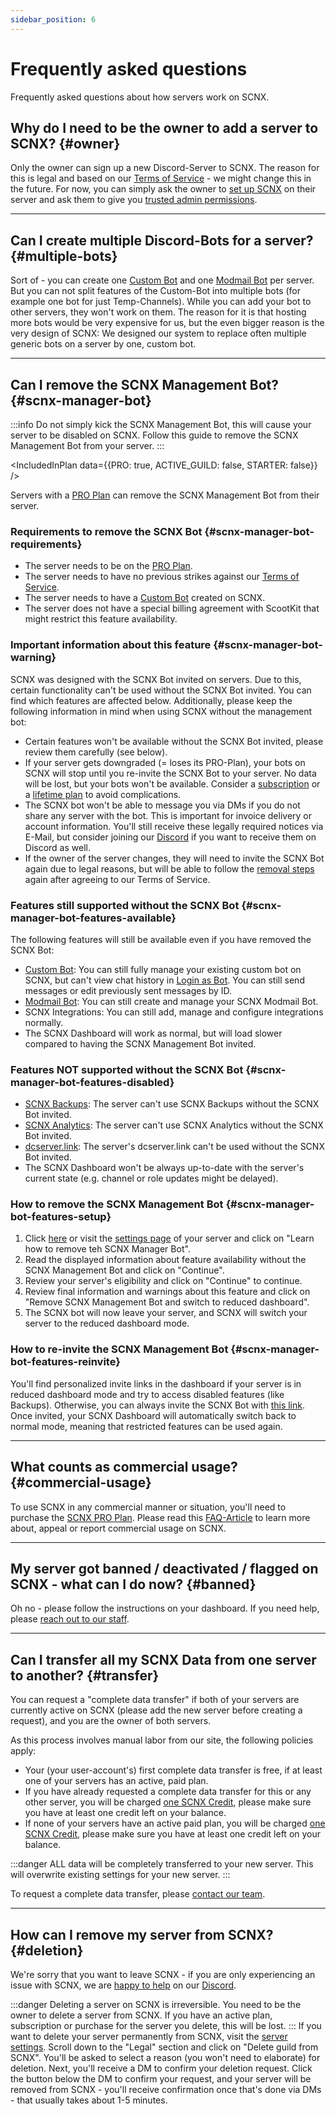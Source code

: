 ```yaml
---
sidebar_position: 6
---
```


# Frequently asked questions

Frequently asked questions about how servers work on SCNX.

## Why do I need to be the owner to add a server to SCNX? {#owner}

Only the owner can sign up a new Discord-Server to SCNX. The reason for this is legal and based on
our [Terms of Service](https://sc-net.work/scnx-tos) - we might change this in the future. For now, you can simply ask
the owner to [set up SCNX](./../../setup) on their server and ask them to give
you [trusted admin permissions](./trusted-admins).

---

## Can I create multiple Discord-Bots for a server? {#multiple-bots}

Sort of - you can create one [Custom Bot](../../custom-bot/intro) and one [Modmail Bot](../../modmail/intro) per
server. But you can not split features of the Custom-Bot into multiple bots (for example one bot for just
Temp-Channels). While you can add your bot to other servers, they won't work on them.
The reason for it is that hosting more bots would be very expensive for us, but the even bigger reason is the very
design of SCNX:
We designed our system to replace often multiple generic bots on a server by one, custom bot.

---

## Can I remove the SCNX Management Bot? {#scnx-manager-bot}

:::info
Do not simply kick the SCNX Management Bot, this will cause your server to be disabled on SCNX. Follow this guide to remove the SCNX Management Bot from your server.
:::

<IncludedInPlan data={{PRO: true, ACTIVE_GUILD: false, STARTER: false}} />

Servers with a [PRO Plan](./plans) can remove the SCNX Management Bot from their server.

### Requirements to remove the SCNX Bot {#scnx-manager-bot-requirements}

* The server needs to be on the [PRO Plan](./plans).
* The server needs to have no previous strikes against our [Terms of Service](https://scootk.it/scnx-tos).
* The server needs to have a [Custom Bot](./../../custom-bot/intro) created on SCNX.
* The server does not have a special billing agreement with ScootKit that might restrict this feature availability.

### Important information about this feature {#scnx-manager-bot-warning}

SCNX was designed with the SCNX Bot invited on servers. Due to this, certain functionality can't be used without the
SCNX Bot invited. You can find which features are affected below. Additionally, please keep the following information in
mind when using SCNX without the management bot:

* Certain features won't be available without the SCNX Bot invited, please review them carefully (see below).
* If your server gets downgraded (= loses its PRO-Plan), your bots on SCNX will stop until you re-invite the SCNX Bot to
  your server. No data will be lost, but your bots won't be available. Consider a [subscription](./plans#upgrade) or
  a [lifetime plan](./plans#lifetime) to avoid complications.
* The SCNX bot won't be able to message you via DMs if you do not share any server with the bot. This is important for
  invoice delivery or account information. You'll still receive these legally required notices via E-Mail, but consider
  joining our [Discord](https://scootk.it/dc) if you want to receive them on Discord as well.
* If the owner of the server changes, they will need to invite the SCNX Bot again due to legal reasons, but will be able
  to follow the [removal steps](#scnx-manager-bot-features-setup) again after agreeing to our Terms of Service.

### Features still supported without the SCNX Bot {#scnx-manager-bot-features-available}

The following features will still be available even if you have removed the SCNX Bot:

* [Custom Bot](./../../custom-bot/intro): You can still fully manage your existing custom bot on SCNX, but can't view
  chat history in [Login as Bot](./../../custom-bot/login-as-bot). You can still send messages or edit previously sent
  messages by ID.
* [Modmail Bot](./../../modmail/intro): You can still create and manage your SCNX Modmail Bot.
* SCNX Integrations: You can still add, manage and configure integrations normally.
* The SCNX Dashboard will work as normal, but will load slower compared to having the SCNX Management Bot invited.

### Features NOT supported without the SCNX Bot {#scnx-manager-bot-features-disabled}

* [SCNX Backups](./backups): The server can't use SCNX Backups without the SCNX Bot invited.
* [SCNX Analytics](./analytics): The server can't use SCNX Analytics without the SCNX Bot invited.
* [dcserver.link](./dcserver-link): The server's dcserver.link can't be used without the SCNX Bot invited.
* The SCNX Dashboard won't be always up-to-date with the server's current state (e.g. channel or role updates might be
  delayed).

### How to remove the SCNX Management Bot {#scnx-manager-bot-features-setup}

1. Click [here](https://scnx.app/glink?page=manager-bot) or visit
   the [settings page](https://scnx.app/glink?page=settings) of your server and click on "Learn how to remove teh SCNX
   Manager Bot".
2. Read the displayed information about feature availability without the SCNX Management Bot and click on "Continue".
3. Review your server's eligibility and click on "Continue" to continue.
4. Review final information and warnings about this feature and click on "Remove SCNX Management Bot and switch to
   reduced
   dashboard".
5. The SCNX bot will now leave your server, and SCNX will switch your server to the reduced dashboard mode.

### How to re-invite the SCNX Management Bot {#scnx-manager-bot-features-reinvite}

You'll find personalized invite links in the dashboard if your server is in reduced dashboard mode and try to access
disabled features (like Backups). Otherwise, you can always invite the SCNX Bot
with [this link](https://scootk.it/invite-scnx). Once invited, your SCNX Dashboard will automatically switch back to
normal mode, meaning that restricted features can be used again.

---

## What counts as commercial usage? {#commercial-usage}

To use SCNX in any commercial manner or situation, you'll need to purchase the [SCNX PRO Plan](https://scnx.xyz/plans).
Please read this [FAQ-Article](https://faq.scnx.app/commercial-usage-of-scnx/) to learn more about, appeal or report
commercial usage on SCNX.

---

## My server got banned / deactivated / flagged on SCNX - what can I do now? {#banned}

Oh no - please follow the instructions on your dashboard. If you need help,
please [reach out to our staff](https://scnx.app/help).

---

## Can I transfer all my SCNX Data from one server to another? {#transfer}

You can request a "complete data transfer" if both of your servers are currently active on SCNX
(please add the new server before creating a request), and you are the owner of both servers.

As this process involves manual labor from our site, the following policies apply:

* Your (your user-account's) first complete data transfer is free, if at least one of your servers has an active, paid
  plan.
* If you have already requested a complete data transfer for this or any other server, you will be
  charged [one SCNX Credit](./../account-and-billing/faq#scnx-credits), please make sure you have at least one credit
  left on your balance.
* If none of your servers have an active paid plan, you will be
  charged [one SCNX Credit](./../account-and-billing/faq#scnx-credits), please make sure you have at least one credit
  left on your balance.

:::danger
ALL data will be completely transferred to your new server. This will overwrite existing settings for your new server.
:::

To request a complete data transfer, please [contact our team](https://scnx.app/help).

---

## How can I remove my server from SCNX? {#deletion}

We're sorry that you want to leave SCNX - if you are only experiencing an issue with SCNX, we
are [happy to help](https://scnx.app/help) on our [Discord](https://sc-net.work/dc).

:::danger
Deleting a server on SCNX is irreversible. You need to be the owner to delete a server from SCNX. If you have an active
plan, subscription or purchase for the server you delete, this will be lost.
:::
If you want to delete your server permanently from SCNX, visit
the [server settings](https://scnx.app/glink?page=settings). Scroll down to the "Legal" section and click on "Delete
guild from SCNX". You'll be asked to select a reason (you won't need to elaborate) for deletion. Next, you'll receive a
DM to confirm your deletion request. Click the button below the DM to confirm your request, and your server will be
removed from SCNX - you'll receive confirmation once that's done via DMs - that usually takes about 1-5 minutes.